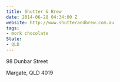 ```yaml
---
title: Shutter & Brew
date: 2014-06-28 04:34:00 Z
website: http://www.shutterandbrew.com.au
tags:
- mork chocolate
State:
- QLD
---
```


98 Dunbar Street

Margate, QLD 4019
